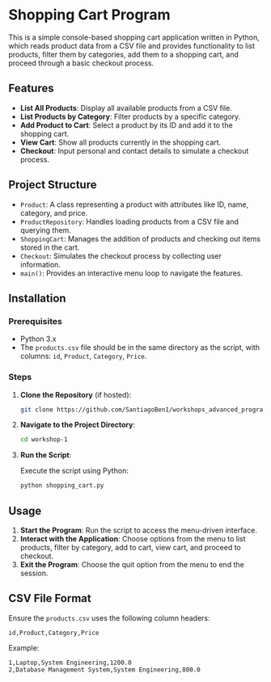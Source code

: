 # Shopping Cart Program

This is a simple console-based shopping cart application written in Python, which reads product data from a CSV file and provides functionality to list products, filter them by categories, add them to a shopping cart, and proceed through a basic checkout process.

## Features

- **List All Products**: Display all available products from a CSV file.
- **List Products by Category**: Filter products by a specific category.
- **Add Product to Cart**: Select a product by its ID and add it to the shopping cart.
- **View Cart**: Show all products currently in the shopping cart.
- **Checkout**: Input personal and contact details to simulate a checkout process.

## Project Structure

- `Product`: A class representing a product with attributes like ID, name, category, and price.
- `ProductRepository`: Handles loading products from a CSV file and querying them.
- `ShoppingCart`: Manages the addition of products and checking out items stored in the cart.
- `Checkout`: Simulates the checkout process by collecting user information.
- `main()`: Provides an interactive menu loop to navigate the features.

## Installation

### Prerequisites

- Python 3.x
- The `products.csv` file should be in the same directory as the script, with columns: `id`, `Product`, `Category`, `Price`.

### Steps

1. **Clone the Repository** (if hosted):

   ```bash
   git clone https://github.com/SantiagoBen1/workshops_advanced_programming.git
   ```

2. **Navigate to the Project Directory**:

   ```bash
   cd workshop-1
   ```

3. **Run the Script**:

   Execute the script using Python:

   ```bash
   python shopping_cart.py
   ```

## Usage

1. **Start the Program**: Run the script to access the menu-driven interface.
2. **Interact with the Application**: Choose options from the menu to list products, filter by category, add to cart, view cart, and proceed to checkout.
3. **Exit the Program**: Choose the quit option from the menu to end the session.

## CSV File Format

Ensure the `products.csv` uses the following column headers:

```
id,Product,Category,Price
```

Example:

```
1,Laptop,System Engineering,1200.0
2,Database Management System,System Engineering,800.0
```


